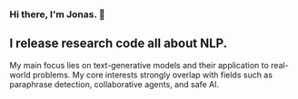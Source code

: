 ### Hi there, I'm Jonas. 👋
## I release research code all about NLP.

My main focus lies on text-generative models and their application to real-world problems. My core interests strongly overlap with fields such as paraphrase detection, collaborative agents, and safe AI.
<!--
**jonas-becker/jonas-becker** is a ✨ _special_ ✨ repository because its `README.md` (this file) appears on your GitHub profile.

Here are some ideas to get you started:

- 🔭 I’m currently working on ...
- 🌱 I’m currently learning ...
- 👯 I’m looking to collaborate on ...
- 🤔 I’m looking for help with ...
- 💬 Ask me about ...
- 📫 How to reach me: ...
- 😄 Pronouns: ...
- ⚡ Fun fact: ...
-->
